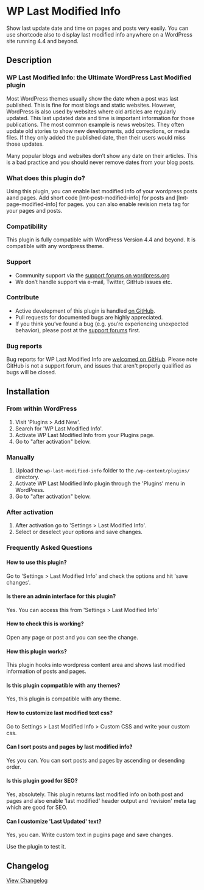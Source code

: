 # WP Last Modified Info #

Show last update date and time on pages and posts very easily. You can use shortcode also to display last modified info anywhere on a WordPress site running 4.4 and beyond.

## Description ##

### WP Last Modified Info: the Ultimate WordPress Last Modified plugin ###

Most WordPress themes usually show the date when a post was last published. This is fine for most blogs and static websites. However, WordPress is also used by websites where old articles are regularly updated. This last updated date and time is important information for those publications. The most common example is news websites. They often update old stories to show new developments, add corrections, or media files. If they only added the published date, then their users would miss those updates.

Many popular blogs and websites don’t show any date on their articles. This is a bad practice and you should never remove dates from your blog posts.

### What does this plugin do? ###

Using this plugin, you can enable last modified info of your wordpress posts aand pages. Add short code [lmt-post-modified-info] for posts and [lmt-page-modified-info] for pages. you can also enable revision meta tag for your pages and posts.

### Compatibility ###

This plugin is fully compatible with WordPress Version 4.4 and beyond. It is compatible with any wordpress theme.

### Support ###
* Community support via the [support forums on wordpress.org](https://wordpress.org/support/plugin/wp-last-modified-info)
* We don’t handle support via e-mail, Twitter, GitHub issues etc.

### Contribute ###
* Active development of this plugin is handled [on GitHub](https://github.com/iamsayan/wp-last-modified-info).
* Pull requests for documented bugs are highly appreciated.
* If you think you’ve found a bug (e.g. you’re experiencing unexpected behavior), please post at the [support forums](https://wordpress.org/support/plugin/wp-last-modified-info) first.

### Bug reports ###

Bug reports for WP Last Modified Info are [welcomed on GitHub](https://github.com/iamsayan/wp-last-modified-info). Please note GitHub is not a support forum, and issues that aren't properly qualified as bugs will be closed.

## Installation ##

### From within WordPress ###
1. Visit 'Plugins > Add New'.
1. Search for 'WP Last Modified Info'.
1. Activate WP Last Modified Info from your Plugins page.
1. Go to "after activation" below.

### Manually ###
1. Upload the `wp-last-modified-info` folder to the `/wp-content/plugins/` directory.
1. Activate WP Last Modified Info plugin through the 'Plugins' menu in WordPress.
1. Go to "after activation" below.

### After activation ###
1. After activation go to 'Settings > Last Modified Info'.
1. Select or deselect your options and save changes.

### Frequently Asked Questions ###

#### How to use this plugin? ####

Go to 'Settings > Last Modified Info' and check the options and hit 'save changes'.

#### Is there an admin interface for this plugin? ####

Yes. You can access this from 'Settings > Last Modified Info'

#### How to check this is working? ####

Open any page or post and you can see the change.

#### How this plugin works? ####

This plugin hooks into wordpress content area and shows last modified information of posts and pages.

#### Is this plugin copmpatible with any themes? ####

Yes, this plugin is compatible with any theme.

#### How to customize last modified text css? ####

Go to Settings > Last Modified Info > Custom CSS and write your custom css.

#### Can I sort posts and pages by last modified info? ####

Yes you can. You can sort posts and pages by ascending or desending order.

#### Is this plugin good for SEO? ####

Yes, absolutely. This plugin returns last modified info on both post and pages and also enable 'last modified' header output and 'revision' meta tag which are good for SEO.

#### Can I customize 'Last Updated' text? ####

Yes, you can. Write custom text in pugins page and save changes.

Use the plugin to test it.

## Changelog ##
[View Changelog](CHANGELOG.md)
